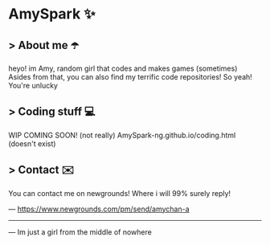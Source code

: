 # AmySpark ✨

## > About me ☂️
heyo! im Amy, random girl that codes and makes games (sometimes)
Asides from that, you can also find my terrific code repositories! So yeah! You're unlucky

## > Coding stuff 💻
WIP COMING SOON! (not really)
AmySpark-ng.github.io/coding.html (doesn't exist)

## > Contact ✉️
You can contact me on newgrounds! Where i will 99% surely reply!

— https://www.newgrounds.com/pm/send/amychan-a

<hr>

— Im just a girl from the middle of nowhere
<!-- Girls and boys - underscores -->
